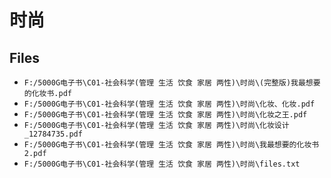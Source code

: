 # 时尚

## Files

- `F:/5000G电子书\C01-社会科学(管理 生活 饮食 家居 两性)\时尚\(完整版)我最想要的化妆书.pdf`
- `F:/5000G电子书\C01-社会科学(管理 生活 饮食 家居 两性)\时尚\化妆、化妆.pdf`
- `F:/5000G电子书\C01-社会科学(管理 生活 饮食 家居 两性)\时尚\化妆之王.pdf`
- `F:/5000G电子书\C01-社会科学(管理 生活 饮食 家居 两性)\时尚\化妆设计_12784735.pdf`
- `F:/5000G电子书\C01-社会科学(管理 生活 饮食 家居 两性)\时尚\我最想要的化妆书2.pdf`
- `F:/5000G电子书\C01-社会科学(管理 生活 饮食 家居 两性)\时尚\files.txt`
